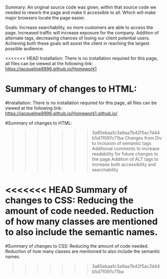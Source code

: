 Summary:
An original source code was given, within that source code we needed to rework the page and make it accessible to all.
Which will make major browsers locate the page easier.
 
Goals:
Increase searchability, so more customers are able to access the page. Increased traffic will increase exposure for the company.
Addition of alternate tags, decreasing chances of losing our client potential users.
Achieving both these goals will assist the client in reaching the largest possible audience.
 
 
<<<<<<< HEAD
Installation:
There is no installation required for this page, all files can be viewed at the following link:
https://jacqueline8996.github.io/Homework1
 
Summary of changes to HTML: 
=======
#Installation:
There is no installation required for this page, all files can be viewed at the following link:
https://jacqueline8996.github.io/Homework1.github.io/
 
#Summary of changes to HTML: 
>>>>>>> 3a85ebaa1c3a9aa7b42f5ac7d44b5d7f097c71ba
Changes from Div to Inclusion of semantic tags 
Additional comments to increase readability for future changes to the page 
Addition of ALT tags to increase both accessibility and searchability 
 
<<<<<<< HEAD
Summary of changes to CSS: 
Reducing the amount of code needed. 
Reduction of how many classes are mentioned to also include the semantic names. 
=======
#Summary of changes to CSS: 
Reducing the amount of code needed. 
Reduction of how many classes are mentioned to also include the semantic names. 
>>>>>>> 3a85ebaa1c3a9aa7b42f5ac7d44b5d7f097c71ba
